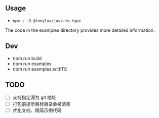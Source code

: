 ## Usage

- `npm i -D @tonylua/java-to-type`

The code in the examples directory provides more detailed information.

## Dev

- npm run build
- npm run examples
- npm run examples:withTS

## TODO

- [ ] 支持指定源为 git 地址
- [ ] 打包前提示目标目录会被清空
- [ ] 优化文档、精简示例代码
